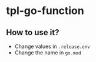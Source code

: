 # tpl-go-function

## How to use it?

- Change values in `.release.env`
- Change the name in `go.mod`
